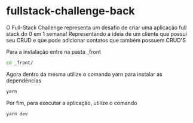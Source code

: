 # fullstack-challenge-back

O Full-Stack Challenge representa um desafio de criar uma aplicação full stack do 0 em 1 semana! Representando a ideia de um cliente que possui seu CRUD e que pode adicionar contatos que também possuem CRUD'S

Para a instalação entre na pasta _front
```bash
cd _front/
```
Agora dentro da mesma utilize o comando yarn para instalar as dependências
```bash
yarn
```
Por fim, para executar a aplicação, utilize o comando
```bash
yarn dev
```
